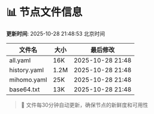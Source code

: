 # 📊 节点文件信息

**更新时间**: 2025-10-28 21:48:53 北京时间

| 文件名 | 大小 | 最后修改 |
|--------|------|----------|
| all.yaml | 16K | 2025-10-28 21:48 |
| history.yaml | 1.2M | 2025-10-28 21:48 |
| mihomo.yaml | 25K | 2025-10-28 21:48 |
| base64.txt | 13K | 2025-10-28 21:48 |

> 🔄 文件每30分钟自动更新，确保节点的新鲜度和可用性
